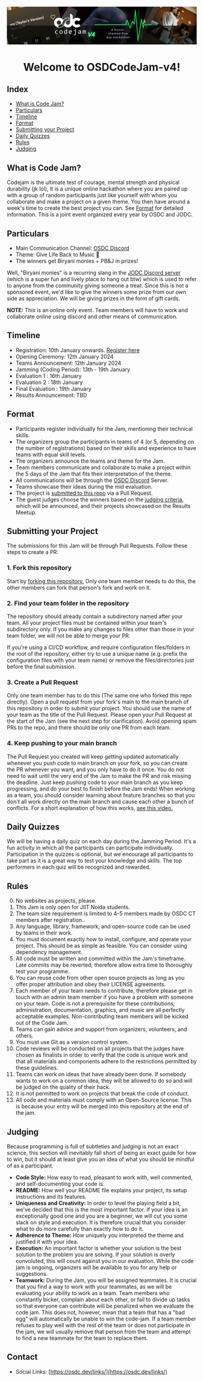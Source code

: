 ![CodeJam v3 Banner](./assets/5x1banner.jpg)
<div align="center">
<h1> Welcome to OSDCodeJam-v4!</h1>
</div>

## Index
- [What is Code Jam?](#what-is-code-jam)
- [Particulars](#particulars)
- [Timeline](#timeline)
- [Format](#format)
- [Submitting your Project](#submitting-your-project)
- [Daily Quizzes](#daily-quizzes)
- [Rules](#rules)
- [Judging](#judging)

## What is Code Jam?
Codejam is the ultimate test of courage, mental strength and physical durability (jk lol), It is a unique online hackathon where you are paired up with a group of random participants just like yourself with whom you collaborate and make a project on a given theme. You then have around a week's time to create the best project you can. See [Format](#format) for detailed information. This is a joint event organized every year by OSDC and JODC.

## Particulars
- Main Communication Channel: [OSDC Discord]([https://discord.io/osdc](https://discord.com/invite/9m7DhRp3))
- Theme: Give Life Back to Music 🎵
- The winners get Biryani monies + PB&J in prizes!

Well, "Biryani monies" is a recurring slang in the [JODC Discord server]([https://discord.io/jodc](https://discord.gg/Yaq3eNBrwW)) (which is a super fun and lively place to hang out btw) which is used to refer to anyone from the community giving someone a treat. Since this is not a sponsored event, we'd like to give the winners some prize from our own side as appreciation. We will be giving prizes in the form of gift cards.

**NOTE:** This is an online only event. Team members will have to work and collaborate online using discord and other means of communication.

## Timeline
- Registration: 10th January onwards. [Register here](https://docs.google.com/forms/d/e/1FAIpQLSf3_TWrZMaHnlcXnzMO-tPE6ai3TAyM6MLlwO8LAea2I6VUKg/viewform?usp=send_form)
- Opening Ceremony: 12th January 2024
- Teams Announcement: 12th January 2024
- Jamming (Coding Period): 13th - 19th January
- Evaluation 1 : 16th January
- Evaluation 2 : 18th January
- Final Evaluation : 19th January
- Results Announcement: TBD

## Format
- Participants register individually for the Jam, mentioning their technical skills.
- The organizers group the participants in teams of 4 (or 5, depending on the number of registrations) based on their skills and experience to have teams with equal skill levels.
- The organizers announce the teams and theme for the Jam.
- Team members communicate and collaborate to make a project within the 5 days of the Jam that fits their interpretation of the theme. 
- All communications will be through the [OSDC Discord](https://discord.com/invite/9m7DhRp3) Server.
- Teams showcase their ideas during the mid evaluation.
- The project is [submitted to this repo](#submitting-your-project) via a Pull Request.
- The guest judges choose the winners based on the [judging criteria](#judging), which will be announced, and their projects showcased on the Results Meetup.

## Submitting your Project
The submissions for this Jam will be through Pull Requests. Follow these steps to create a PR:

### 1. Fork this repository
Start by [forking this repository.](https://github.com/osdc/codejam-v4/fork) Only one team member needs to do this, the other members can fork that person's fork and work on it.

### 2. Find your team folder in the repository
The repository should already contain a subdirectory named after your team. All your project files must be contained within your team's subdirectory only. If you make any changes to files other than those in your team folder, we will not be able to merge your PR.

If you're using a CI/CD workflow, and require configuration files/folders in the root of the repository, either try to use a unique name (e.g. prefix the configuration files with your team name) or remove the files/directories just before the final submission.

### 3. Create a Pull Request
Only one team member has to do this (The same one who forked this repo directly).
Open a pull request from your fork's main to the main branch of this repository in order to submit your project. You should use the name of your team as the title of the Pull Request. Please open your Pull Request at the start of the Jam (see the next step for clarification).
Avoid opening spam PRs to the repo, and there should be only one PR from each team.

### 4. Keep pushing to your main branch
The Pull Request you created will keep getting updated automatically whenever you push code to main branch on your fork, so you can create the PR whenever you want, and you only have to do it once. You do not need to wait until the very end of the Jam to make the PR and risk missing the deadline. Just keep pushing code to your main branch as you keep progressing, and do your best to finish before the Jam ends!
When working as a team, you should consider learning about feature branches so that you don't all work directly on the main branch and cause each other a bunch of conflicts. For a short explanation of how this works, [see this video.](https://youtube.com/watch?v=j7YDbrS9I48)

## Daily Quizzes 
We will be having a daily quiz on each day during the Jamming Period. It's a fun activity in which all the participants can participate individually. Participation in the quizzes is optional, but we encourage all participants to take part as it is a great way to test your knowledge and skills. The top performers in each quiz will be recognized and rewarded.

## Rules
0. No websites as projects, please.
1. This Jam is only open for JIIT Noida students.
2. The team size requirement is limited to 4-5 members made by OSDC CT members after registration..
3. Any language, library, framework, and open-source code can be used by teams in their work.
4. You must document exactly how to install, configure, and operate your project. This should be as simple as feasible. You can consider using dependency management.
5. All code must be written and committed within the Jam's timeframe. Late commits may be reverted; therefore allow extra time to thoroughly test your programme.
6. You can reuse code from other open source projects as long as you offer proper attribution and obey their LICENSE agreements.
7. Each member of your team needs to contribute, therefore please get in touch with an admin team member if you have a problem with someone on your team. Code is not a prerequisite for these contributions; administration, documentation, graphics, and music are all perfectly acceptable examples. Non-contributing team members will be kicked out of the Code Jam.
8. Teams can gain advice and support from organizers, volunteers, and others.
9. You must use Git as a version control system.
10. Code reviews will be conducted on all projects that the judges have chosen as finalists in order to verify that the code is unique work and that all materials and components adhere to the restrictions permitted by these guidelines.
11. Teams can work on ideas that have already been done. If somebody wants to work on a common idea, they will be allowed to do so and will be judged on the quality of their hack.
12. It is not permitted to work on projects that break the code of conduct.
13. All code and materials must comply with an Open-Source license. This is because your entry will be merged into this repository at the end of the jam.



## Judging
Because programming is full of subtleties and judging is not an exact science, this section will inevitably fall short of being an exact guide for how to win, but it should at least give you an idea of what you should be mindful of as a participant.

- **Code Style:** How easy to read, pleasant to work with, well commented, and self-documenting your code is.
- **README:** How well your README file explains your project, its setup instructions and its features.
- **Uniqueness and Creativity:** In order to level the playing field a bit, we've decided that this is the most important factor. If your idea is an exceptionally good one and you are a beginner, we will cut you some slack on style and execution. It is therefore crucial that you consider what to do more carefully than exactly how to do it.
- **Adherence to Theme:** How uniquely you interpreted the theme and justified it with your idea.
- **Execution:** An important factor is whether your solution is the best solution to the problem you are solving. If your solution is overly convoluted, this will count against you in our evaluation. While the code jam is ongoing, organizers will be available to you for any help or suggestions.
- **Teamwork:** During the Jam, you will be assigned teammates. It is crucial that you find a way to work with your teammates, as we will be evaluating your ability to work as a team. Team members who constantly bicker, complain about each other, or fail to divide up tasks so that everyone can contribute will be penalized when we evaluate the code jam. This does not, however, mean that a team that has a "bad egg" will automatically be unable to win the code-jam. If a team member refuses to play well with the rest of the team or does not participate in the jam, we will usually remove that person from the team and attempt to find a new teammate for the team to replace them.


## Contact
- Social Links: [https://osdc.dev/links/](https://osdc.dev/links/)
